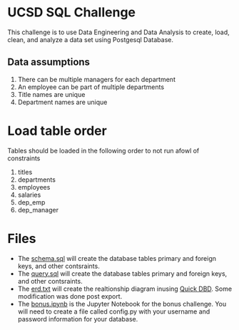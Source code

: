 # UCSD SQL Challenge
This challenge is to use Data Engineering and Data Analysis to create, load, clean, and analyze a data set using Postgesql Database.

## Data assumptions
1. There can be multiple managers for each department
2. An employee can be part of multiple departments
3. Title names are unique
4. Department names are unique

# Load table order
Tables should be loaded in the following order to not run afowl of constraints

1. titles
2. departments
3. employees
4. salaries
5. dep_emp
6. dep_manager

# Files
* The [schema.sql](EmployeeSQL/schema.sql) will create the database tables primary and foreign keys, and other contsraints.
* The [query.sql](EmployeeSQL/query.sql) will create the database tables primary and foreign keys, and other contsraints.
* The [erd.txt](EmployeeSQL/erd.txt) will create the realtionship diagram inusing [Quick DBD](https://app.quickdatabasediagrams.com/). Some modification was done post export.
* The [bonus.ipynb](EmployeeSQL/bonus.ipynb) is the Jupyter Notebook for the bonus challenge. You will need to create a file called config.py with your username and password information for your database.